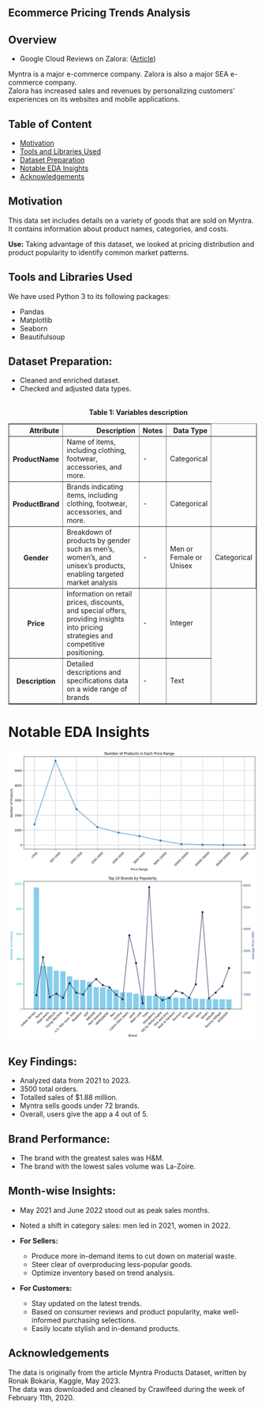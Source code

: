 ## Ecommerce Pricing Trends Analysis

 
## Overview
- Google Cloud Reviews on Zalora: ([Article](https://cloud.google.com/customers/zalora-gcp/))<br>
<p>Myntra is a major e-commerce company. Zalora is also a major SEA e-commerce company.<br>Zalora has increased sales and revenues by personalizing customers’ experiences on its websites and mobile applications.</p>

## Table of Content
- [Motivation](#Motivation)
- [Tools and Libraries Used](#Tools-and-Libraries-Used)
- [Dataset Preparation](#Dataset-Preparation)
- [Notable EDA Insights](#Notable-EDA-Insights)
- [Acknowledgements](#Acknowledgements)

## Motivation

This data set includes details on a variety of goods that are sold on Myntra. It contains information about product names, categories, and costs.

**Use:** Taking advantage of this dataset, we looked at pricing distribution and product popularity to identify common market patterns.


## Tools and Libraries Used
We have used Python 3 to its following packages:
- Pandas
- Matplotlib
- Seaborn
- Beautifulsoup

## Dataset Preparation:
 - Cleaned and enriched dataset.
 - Checked and adjusted data types. <br><br> 
**<p align="center">Table 1: Variables description </p>**
<table border="1" class="dataframe">
  <thead>
    <tr style="text-align: right;">
      <th>Attribute</th>
      <th>Description</th>
      <th>Notes</th>
      <th>Data Type</th>
    </tr>
  </thead>
  <tbody>
    <tr>
      <th>ProductName</th>
      <td>Name of items, including clothing, footwear, accessories, and more.</td>
      <td>-</td>
      <td>Categorical</td>
    </tr>
    <tr>
      <th>ProductBrand</th>
      <td>Brands indicating items, including clothing, footwear, accessories, and more.</td>
      <td>-</td>
      <td>Categorical</td>
    </tr>
    <tr>
      <th>Gender</th>
      <td>Breakdown of products by gender such as men’s, women’s, and unisex’s products, enabling targeted market analysis</td>
      <td>-</td>
      <td>Men or <br> Female or <br> Unisex</td>
      <td>Categorical</td>
    </tr>
    <tr>
      <th>Price</th>
      <td>Information on retail prices, discounts, and special offers, providing insights into pricing strategies and competitive positioning.</td>
      <td>-</td>
      <td>Integer</td>
    </tr>
    <tr>
      <th>Description</th>
      <td>Detailed descriptions and specifications data on a wide range of brands</td>
      <td>-</td>
      <td>Text</td>
    </tr>
  </tbody>
</table>
</div>


# Notable EDA Insights
![png](Myntra_DS1.png)
![png](Myntra_DS2.png)

## Key Findings:
 - Analyzed data from 2021 to 2023.
 - 3500 total orders.
 - Totalled sales of $1.88 million.
 - Myntra sells goods under 72 brands.
 - Overall, users give the app a 4 out of 5.
 
 ## Brand Performance:
 - The brand with the greatest sales was H&M.
 - The brand with the lowest sales volume was La-Zoire.
 
 ## Month-wise Insights:
 - May 2021 and June 2022 stood out as peak sales months.
 - Noted a shift in category sales: men led in 2021, women in 2022.

- **For Sellers:** 
  - Produce more in-demand items to cut down on material waste.
  - Steer clear of overproducing less-popular goods.
  - Optimize inventory based on trend analysis.

- **For Customers:** 
  - Stay updated on the latest trends.
  - Based on consumer reviews and product popularity, make well-informed purchasing selections.
  - Easily locate stylish and in-demand products.

## Acknowledgements
The data is originally from the article Myntra Products Dataset, written by Ronak Bokaria, Kaggle, May 2023.<br>The data was downloaded and cleaned by Crawlfeed during the week of February 11th, 2020.
